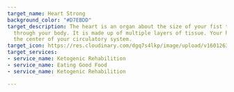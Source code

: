 ```yaml
---
target_name: Heart Strong
background_color: "#D7EBDD"
target_description: The heart is an organ about the size of your fist that pumps blood
  through your body. It is made up of multiple layers of tissue. Your heart is at
  the center of your circulatory system.
target_icon: https://res.cloudinary.com/dgq7s4lkp/image/upload/v1601263996/uploads_dev/heart_zvyuzv.png
target_services:
- service_name: Ketogenic Rehabilition
- service_name: Eating Good Food
- service_name: Ketogenic Rehabilition

---
```

